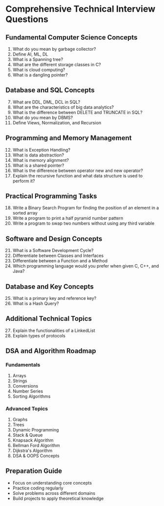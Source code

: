 # Comprehensive Technical Interview Questions

## Fundamental Computer Science Concepts
1. What do you mean by garbage collector?
2. Define AI, ML, DL
3. What is a Spanning tree?
4. What are the different storage classes in C?
5. What is cloud computing?
6. What is a dangling pointer?

## Database and SQL Concepts
7. What are DDL, DML, DCL in SQL?
8. What are the characteristics of big data analytics?
9. What is the difference between DELETE and TRUNCATE in SQL?
10. What do you mean by DBMS?
11. Define Views, Normalization, and Recursion

## Programming and Memory Management
12. What is Exception Handling?
13. What is data abstraction?
14. What is memory alignment?
15. What is a shared pointer?
16. What is the difference between operator new and new operator?
17. Explain the recursive function and what data structure is used to perform it?

## Practical Programming Tasks
18. Write a Binary Search Program for finding the position of an element in a sorted array
19. Write a program to print a half pyramid number pattern
20. Write a program to swap two numbers without using any third variable

## Software and Design Concepts
21. What is a Software Development Cycle?
22. Differentiate between Classes and Interfaces
23. Differentiate between a Function and a Method
24. Which programming language would you prefer when given C, C++, and Java?

## Database and Key Concepts
25. What is a primary key and reference key?
26. What is a Hash Query?

## Additional Technical Topics
27. Explain the functionalities of a LinkedList
28. Explain types of protocols

## DSA and Algorithm Roadmap
### Fundamentals
1. Arrays
2. Strings
3. Conversions
4. Number Series
5. Sorting Algorithms

### Advanced Topics
1. Graphs
2. Trees
3. Dynamic Programming
4. Stack & Queue
5. Knapsack Algorithm
6. Bellman Ford Algorithm
7. Dijkstra's Algorithm
8. DSA & OOPS Concepts

## Preparation Guide
- Focus on understanding core concepts
- Practice coding regularly
- Solve problems across different domains
- Build projects to apply theoretical knowledge